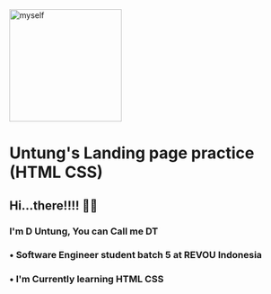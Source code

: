 <img width="200px" src="img/myself.JPG" alt="myself" />


# Untung's Landing page practice (HTML CSS)

## Hi...there!!!! 👋🏻
### I'm D Untung, You can Call me DT 
### • Software Engineer student batch 5 at REVOU Indonesia
### • I'm Currently learning HTML CSS
